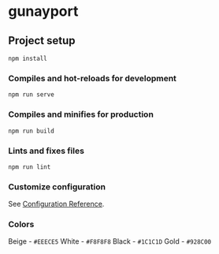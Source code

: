 # gunayport

## Project setup
```
npm install
```

### Compiles and hot-reloads for development
```
npm run serve
```

### Compiles and minifies for production
```
npm run build
```

### Lints and fixes files
```
npm run lint
```

### Customize configuration
See [Configuration Reference](https://cli.vuejs.org/config/).



### Colors 
Beige - `#EEECE5`
White - `#F8F8F8`
Black - `#1C1C1D`
Gold - `#928C00`